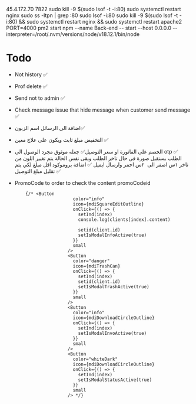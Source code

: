 45.4.172.70 7822
sudo kill -9 $(sudo lsof -t -i:80)
sudo systemctl restart nginx
sudo ss -ltpn | grep :80
sudo lsof -i:80
sudo kill -9 $(sudo lsof -t -i:80) && sudo systemctl restart nginx && sudo systemctl restart apache2
PORT=4000 pm2 start npm --name Back-end -- start --host 0.0.0.0 --interpreter=/root/.nvm/versions/node/v18.12.1/bin/node

# Todo

- Not history ✅
- Prof delete ✅
- Send not to admin ✅
- Check message issue that hide message when customer send message ✅
  <!-- - Add somechanges over index page and add orders summery page -->
  <!-- - close the project and deploy it -->
- اضافة الى الرسائل اسم الزبون✅
- التخفيض مبلغ ثابت ويكون على علاج معين ✅
- الخصم على الفاتورة او سعر التوصيل✅
  جعله موثوق مجرد الوصول الى otp ✅
  الطلب يستقبل صورة
  في حال تاخر الطلب وبقى نفس الحالة يتم تغيير اللون من تاخر ١س اصفر الى  ٢س احمر وارسال ايميل ✅
  اضافة بروموكود اقل مبلغ لكي يتم تقليل مبلغ التوصيل ✅
- PromoCode to order to check the content promoCodeid

          {/* <Button
                            color="info"
                            icon={mdiSquareEditOutline}
                            onClick={() => {
                              setInd(index)
                              console.log(clients[index].content)

                              setid(client.id)
                              setIsModalInfoActive(true)
                            }}
                            small
                          />
                          <Button
                            color="danger"
                            icon={mdiTrashCan}
                            onClick={() => {
                              setInd(index)
                              setid(client.id)
                              setIsModalTrashActive(true)
                            }}
                            small
                          />
                          <Button
                            color="info"
                            icon={mdiDownloadCircleOutline}
                            onClick={() => {
                              setInd(index)
                              setIsModalInvoActive(true)
                            }}
                            small
                          />
                          <Button
                            color="whiteDark"
                            icon={mdiDownloadCircleOutline}
                            onClick={() => {
                              setInd(index)
                              setIsModalStatusActive(true)
                            }}
                            small
                          /> */}
